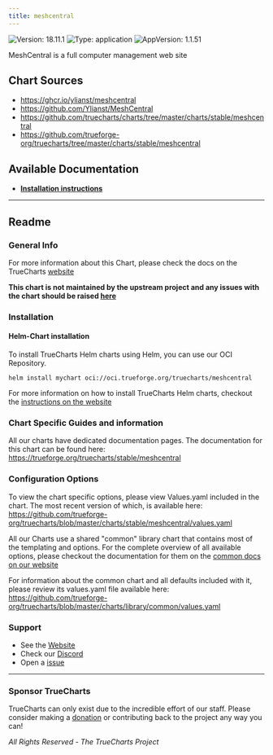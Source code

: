 ```yaml
---
title: meshcentral
---
```


![Version: 18.11.1](https://img.shields.io/badge/Version-18.11.1-informational?style=flat-square) ![Type: application](https://img.shields.io/badge/Type-application-informational?style=flat-square) ![AppVersion: 1.1.51](https://img.shields.io/badge/AppVersion-1.1.51-informational?style=flat-square)

MeshCentral is a full computer management web site

## Chart Sources

- https://ghcr.io/ylianst/meshcentral
- https://github.com/Ylianst/MeshCentral
- https://github.com/truecharts/charts/tree/master/charts/stable/meshcentral
- https://github.com/trueforge-org/truecharts/tree/master/charts/stable/meshcentral

## Available Documentation

- [**Installation instructions**](./installation-instructions)


---

## Readme


### General Info

For more information about this Chart, please check the docs on the TrueCharts [website](https://trueforge.org/truecharts/stable/meshcentral)

**This chart is not maintained by the upstream project and any issues with the chart should be raised [here](https://github.com/trueforge-org/truecharts/issues/new/choose)**

### Installation

#### Helm-Chart installation

To install TrueCharts Helm charts using Helm, you can use our OCI Repository.

`helm install mychart oci://oci.trueforge.org/truecharts/meshcentral`

For more information on how to install TrueCharts Helm charts, checkout the [instructions on the website](https://trueforge.org/truecharts/guides/)

### Chart Specific Guides and information

All our charts have dedicated documentation pages.
The documentation for this chart can be found here:
https://trueforge.org/truecharts/stable/meshcentral

### Configuration Options

To view the chart specific options, please view Values.yaml included in the chart.
The most recent version of which, is available here: https://github.com/trueforge-org/truecharts/blob/master/charts/stable/meshcentral/values.yaml

All our Charts use a shared "common" library chart that contains most of the templating and options.
For the complete overview of all available options, please checkout the documentation for them on the [common docs on our website](https://trueforge.org/truecharts-common/)

For information about the common chart and all defaults included with it, please review its values.yaml file available here: https://github.com/trueforge-org/truecharts/blob/master/charts/library/common/values.yaml

### Support

- See the [Website](https://truecharts.org)
- Check our [Discord](https://discord.gg/tVsPTHWTtr)
- Open a [issue](https://github.com/trueforge-org/truecharts/issues/new/choose)

---

### Sponsor TrueCharts

TrueCharts can only exist due to the incredible effort of our staff.
Please consider making a [donation](https://trueforge.org/general/sponsor/) or contributing back to the project any way you can!

_All Rights Reserved - The TrueCharts Project_
